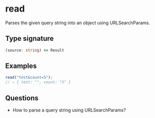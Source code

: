 # read

Parses the given query string into an object using URLSearchParams.

## Type signature

<!-- prettier-ignore-start -->
```typescript
(source: string) => Result
```
<!-- prettier-ignore-end -->

## Examples

<!-- prettier-ignore-start -->
```javascript
read("test&count=5");
// ⇒ { test: "", count: "5" }
```
<!-- prettier-ignore-end -->

## Questions

- How to parse a query string using URLSearchParams?
